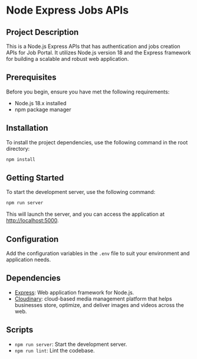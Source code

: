 # Node Express Jobs APIs

## Project Description

This is a Node.js Express APIs that has authentication and jobs creation APIs for Job Portal. It utilizes Node.js version 18 and the Express framework for building a scalable and robust web application.

## Prerequisites

Before you begin, ensure you have met the following requirements:

- Node.js 18.x installed
- npm package manager


## Installation

To install the project dependencies, use the following command in the root directory:

```bash
npm install
```

## Getting Started

To start the development server, use the following command:

```bash
npm run server
```

This will launch the server, and you can access the application at [http://localhost:5000](http://localhost:5000).

## Configuration

Add the configuration variables in the `.env` file to suit your environment and application needs.

## Dependencies

- [Express](https://expressjs.com): Web application framework for Node.js.
- [Cloudinary](https://cloudinary.com/): cloud-based media management platform that helps businesses store, optimize, and deliver images and videos across the web.

## Scripts

- `npm run server`: Start the development server.
- `npm run lint`: Lint the codebase.
